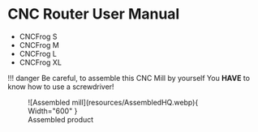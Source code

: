 # CNC Router User Manual
- CNCFrog S
- CNCFrog M
- CNCFrog L
- CNCFrog XL

!!! danger
    Be careful, to assemble this CNC Mill by yourself You __HAVE__ to know how to use a screwdriver! 

<figure markdown>
  ![Assembled mill](resources/AssembledHQ.webp){ Width="600" }
  <figcaption>Assembled product</figcaption>
</figure>

